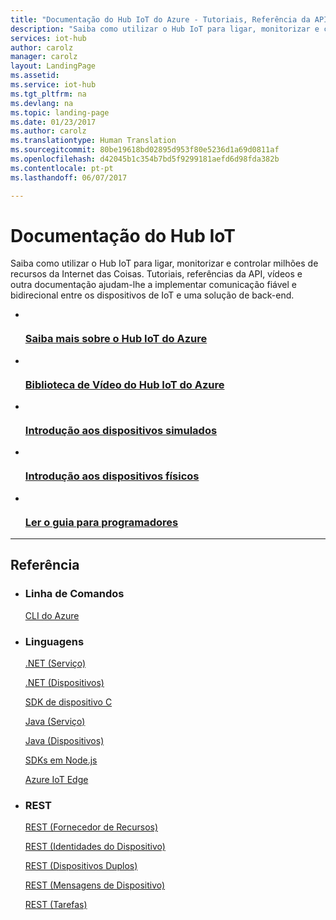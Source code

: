 ```yaml
---
title: "Documentação do Hub IoT do Azure - Tutoriais, Referência da API | Microsoft Docs"
description: "Saiba como utilizar o Hub IoT para ligar, monitorizar e controlar milhões de recursos da Internet das Coisas. Tutoriais, referências de API, vídeos e outra documentação."
services: iot-hub
author: carolz
manager: carolz
layout: LandingPage
ms.assetid: 
ms.service: iot-hub
ms.tgt_pltfrm: na
ms.devlang: na
ms.topic: landing-page
ms.date: 01/23/2017
ms.author: carolz
ms.translationtype: Human Translation
ms.sourcegitcommit: 80be19618bd02895d953f80e5236d1a69d0811af
ms.openlocfilehash: d42045b1c354b7bd5f9299181aefd6d98fda382b
ms.contentlocale: pt-pt
ms.lasthandoff: 06/07/2017

---
```


# <a name="iot-hub-documentation"></a>Documentação do Hub IoT 

Saiba como utilizar o Hub IoT para ligar, monitorizar e controlar milhões de recursos da Internet das Coisas. Tutoriais, referências da API, vídeos e outra documentação ajudam-lhe a implementar comunicação fiável e bidirecional entre os dispositivos de IoT e uma solução de back-end. 

<ul class="panelContent cardsFTitle">
     <li>
        <a href="/azure/iot-hub/iot-hub-what-is-iot-hub">
        <div class="cardSize">
            <div class="cardPadding">
                <div class="card">
                    <div class="cardImageOuter">
                        <div class="cardImage">
                            <img src="media/index/iot-hub.svg" alt="" />
                        </div>
                    </div>
                    <div class="cardText">
                        <h3>Saiba mais sobre o Hub IoT do Azure</h3>
                    </div>
                </div>
            </div>
        </div>
        </a>
    </li>
    <li>
        <a href="https://azure.microsoft.com/documentation/videos/index/?services=iot-hub">
        <div class="cardSize">
            <div class="cardPadding">
                <div class="card">
                    <div class="cardImageOuter">
                        <div class="cardImage">
                            <img src="/media/common/i_video.svg" alt="" />
                        </div>
                    </div>
                    <div class="cardText">
                        <h3>Biblioteca de Vídeo do Hub IoT do Azure</h3>
                    </div>
                </div>
            </div>
        </div>
        </a>
    </li>
    <li>
        <a href="/azure/iot-hub/iot-hub-get-started-simulated">
        <div class="cardSize">
            <div class="cardPadding">
                <div class="card">
                    <div class="cardImageOuter">
                        <div class="cardImage">
                            <img src="/media/common/i_get-started.svg" alt="" />
                        </div>
                    </div>
                    <div class="cardText">
                        <h3>Introdução aos dispositivos simulados</h3>
                    </div>
                </div>
            </div>
        </div>
        </a>
    </li>
    <li>
        <a href="/azure/iot-hub/iot-hub-get-started-physical">
        <div class="cardSize">
            <div class="cardPadding">
                <div class="card">
                    <div class="cardImageOuter">
                        <div class="cardImage">
                            <img src="/media/common/i_get-started.svg" alt="" />
                        </div>
                    </div>
                    <div class="cardText">
                        <h3>Introdução aos dispositivos físicos</h3>
                    </div>
                </div>
            </div>
        </div>
        </a>
    </li>
    <li>
        <a href="/azure/iot-hub/iot-hub-devguide">
        <div class="cardSize">
            <div class="cardPadding">
                <div class="card">
                    <div class="cardImageOuter">
                        <div class="cardImage">
                            <img src="/media/common/i_road-map.svg" alt="" />
                        </div>
                    </div>
                    <div class="cardText">
                        <h3>Ler o guia para programadores</h3>
                    </div>
                </div>
            </div>
        </div>
        </a>
    </li>
</ul>

---
 
<h2>Referência</h2>
<ul class="panelContent cardsW">
    <li>
        <div class="cardSize">
            <div class="cardPadding">
                <div class="card">
                    <div class="cardText">
                        <h3>Linha de Comandos</h3>
                        <p><a href="/cli/azure/iot">CLI do Azure</a></p>
                    </div>
                </div>
            </div>
        </div>
    </li>
    <li>
        <div class="cardSize">
            <div class="cardPadding">
                <div class="card">
                    <div class="cardText">
                        <h3>Linguagens</h3>
                        <p><a href="/dotnet/api/microsoft.azure.devices">.NET (Serviço)</a></p>
                        <p><a href="/dotnet/api/microsoft.azure.devices.client">.NET (Dispositivos)</a></p>
                        <p><a href="https://azure.github.io/azure-iot-sdk-c/index.html">SDK de dispositivo C</a></p>
                        <p><a href="/java/api/com.microsoft.azure.sdk.iot.service">Java (Serviço)</a></p>
                        <p><a href="/java/api/com.microsoft.azure.sdk.iot.device">Java (Dispositivos)</a></p>
                        <p><a href="http://azure.github.io/azure-iot-sdk-node/">SDKs em Node.js</a></p>
                        <p><a href="http://azure.github.io/iot-edge/">Azure IoT Edge</a></p>
                    </div>
                </div>
            </div>
        </div>
    </li>
    <li>
        <div class="cardSize">
            <div class="cardPadding">
                <div class="card">
                    <div class="cardText">
                        <h3>REST</h3>
                        <p><a href="/rest/api/iothub/iothubresource">REST (Fornecedor de Recursos)</a></p>
                        <p><a href="/rest/api/iothub/deviceapi">REST (Identidades do Dispositivo)</a></p>
                        <p><a href="/rest/api/iothub/devicetwinapi">REST (Dispositivos Duplos)</a></p>
                        <p><a href="/rest/api/iothub/httpruntime">REST (Mensagens de Dispositivo)</a></p>
                        <p><a href="/rest/api/iothub/jobapi">REST (Tarefas)</a></p>
                    </div>
                </div>
            </div>
        </div>
    </li>
</ul>

